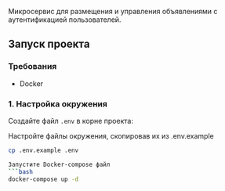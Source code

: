 Микросервис для размещения и управления объявлениями с аутентификацией пользователей.

## Запуск проекта

### Требования
- Docker

### 1. Настройка окружения

Создайте файл `.env` в корне проекта:

Настройте файлы окружения, скопировав их из .env.example
```bash
cp .env.example .env

Запустите Docker-compose файл
```bash
docker-compose up -d
